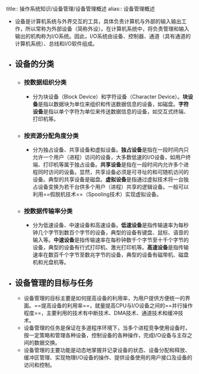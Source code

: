 title:: 操作系统知识/设备管理/设备管理概述
alias:: 设备管理概述

- 设备是计算机系统与外界交互的工具，具体负责计算机与外部的输入输出工作，所以常称为外部设备（简称外设）。在计算机系统中，将负责管理和输入输出的机构称为I/O系统。因此，I/O系统由设备、控制器、通道（具有通道的计算机系统）、总线和I/O软件组成。
- ## 设备的分类
	- ### 按数据组织分类
		- 分为块设备（Block Device）和字符设备（Character Device）。**块设备**是指以数据块为单位来组织和传送数据信息的设备，如磁盘。**字符设备**是指以单个字符为单位来传送数据信息的设备，如交互式终端、打印机等。
	- ### 按资源分配角度分类
		- 分为独占设备、共享设备和虚拟设备。**独占设备**是指在一段时间内只允许一个用户（进程）访问的设备，大多数低速的I/O设备，如用户终端、打印机等属于独占设备。**共享设备**是指在一段时间内允许多个进程同时访问的设备。显然，共享设备必须是可寻址的和可随机访问的设备。典型的共享设备是磁盘。**虚拟设备**是指通过虚拟技术将一台独占设备变换为若干台供多个用户（进程）共享的逻辑设备。一般可以利用==假脱机技术==（Spooling技术）实现虚拟设备。
	- ### 按数据传输率分类
		- 分为低速设备、中速设备和高速设备。**低速设备**是指传输速率为每秒钟几个字节到数百个字节的设备，典型的设备有键盘、鼠标、语音的输入等。**中速设备**是指传输速率在每秒钟数千个字节至十千个字节的设备，典型的设备有行式打印机、激光打印机等。**高速设备**是指传输速率在数百千个字节至数兆字节的设备，典型的设备有磁带机、磁盘机和光盘机等。
- ## 设备管理的目标与任务
	- 设备管理的目标主要是如何提高设备的利用率，为用户提供方便统一的界面。==提高设备的利用率==，就量提高CPU与I/O设备之间的==并行操作程度==，主要利用的技术有中断技术、DMA技术、通道技术和缓冲技术。
	- 设备管理的任务是保证在多道程序环境下，当多个进程竞争使用设备时，按一定策略和管理各种设备，控制设备的各种操作，完成I/O设备与主存之间的数据交换。
	- 设备管理的主要功能是动态地掌握并记录设备的状态、设备分配和释放、缓冲区管理、实现物理I/O设备的操作、提供设备使用的用户接口及设备的访问和控制。